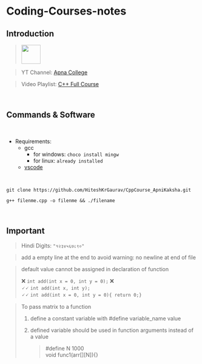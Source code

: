 <!-- 

# My Project

## Introduction

## Features

## Installation

## Features

- Feature 1
- Feature 2
- Feature 3

1. Feature A
2. Feature B
3. Feature C

Check out the [official documentation](https://docs.example.com) for more information.

![Screenshot of my project](https://example.com/screenshot.png)

This project is _important_ and **urgent**.

-->

# Coding-Courses-notes

## Introduction

> <img src="https://cdn.jsdelivr.net/npm/programming-languages-logos@0.0.3/src/cpp/cpp.svg" height="50">

> YT Channel: [Apna College](https://m.youtube.com/@ApnaCollegeOfficial)

> Video Playlist: [C++ Full Course](https://youtube.com/playlist?list=PLfqMhTWNBTe0b2nM6JHVCnAkhQRGiZMSJ)

<br>

## Commands & Software

<br>

- Requirements:
  - gcc  
    - for windows: `choco install mingw`
    - for linux: `already installed`
  - [vscode](https://code.visualstudio.com/download)

<br>

```
git clone https://github.com/HiteshKrGaurav/CppCourse_ApniKaksha.git
```

```
g++ filenme.cpp -o filenme && ./filename
```

<br>

## Important

> Hindi Digits: ` "१२३४५६७८९०" `

> add a empty line at the end to avoid warning: no newline at end of file

> default value cannot be assigned in declaration of function <br>
>
>  ❌ `int add(int x = 0, int y = 0);` ❌<br>
>  🗸🗸 `int add(int x, int y);` <br>
>  🗸🗸 `int add(int x = 0, int y = 0){ return 0;}`

> To pass matrix to a function
> 1. define a constant variable with #define variable_name value <br>
> 2. defined variable should be used in function arguments instead of a value <br>
>
>     > #define N 1000 <br>
>     > void func1(arr[][N]){}

